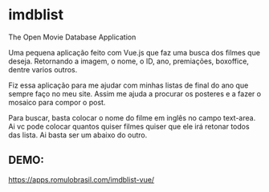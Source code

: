 # imdblist

The Open Movie Database Application

Uma pequena aplicação feito com Vue.js que faz uma busca dos filmes que deseja. Retornando a imagem, o nome, o ID, ano, premiações, boxoffice, dentre varios outros.

Fiz essa aplicação para me ajudar com minhas listas de final do ano que sempre faço no meu site. Assim me ajuda a procurar os posteres e a fazer o mosaico para compor o post.

Para buscar, basta colocar o nome do filme em inglês no campo text-area. Ai vc pode colocar quantos quiser filmes quiser que ele irá retonar todos das lista. Ai basta ser um abaixo do outro.

## DEMO:

<https://apps.romulobrasil.com/imdblist-vue/>
